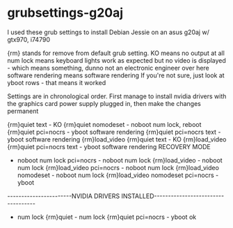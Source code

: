 # grubsettings-g20aj
I used these grub settings to install Debian Jessie on an asus g20aj w/ gtx970, i74790

{rm} stands for remove from default grub setting.
KO means no output at all
num lock means keyboard lights work as expected but no video is displayed - which means something, dunno not an electronic engineer over here
software rendering means software rendering
If you're not sure, just look at yboot rows - that means it worked

Settings are in chronological order. 
First manage to install nvidia drivers with the graphics card power supply plugged in, then make the changes permanent



{rm}quiet text - KO
{rm}quiet nomodeset - noboot num lock, reboot
{rm}quiet pci=nocrs - yboot software rendering
{rm}quiet pci=nocrs text - yboot software rendering
{rm}load_video {rm}quiet text - KO
{rm}load_video {rm}quiet pci=nocrs text - yboot software rendering
RECOVERY MODE
 - noboot num lock
pci=nocrs - noboot num lock
{rm}load_video - noboot num lock
{rm}load_video pci=nocrs - noboot num lock
{rm}load_video nomodeset - noboot num lock
{rm}load_video nomodeset pci=nocrs - yboot

-----------------------NVIDIA DRIVERS INSTALLED-----------------------------------

 - num lock
{rm}quiet - num lock
{rm}quiet pci=nocrs - yboot ok

